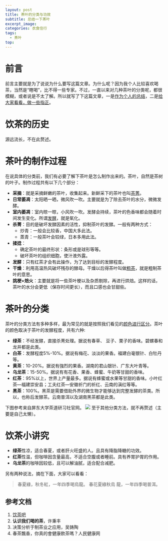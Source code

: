 ```yaml
---
layout: post
title: 茶叶的分类与功效
subtitle: 总结一下茶叶
excerpt_image: 
categories: 衣食住行
tags:
  - 茶叶
top:
---
```


# 前言

前言主要就是为了说说为什么要写这篇文章。为什么呢？因为我个人比较喜欢喝茶，当然是“瞎喝”，比不得一些专家。不过，一直以来对几种茶叶的分类呢，都很模糊，或者说是不太了解。所以就写了下这篇文章，一是<u>作为个人的总结</u>，二是<u>给大家看看，做一些指正</u>。

# 饮茶的历史

源远流长，不在此赘述。

# 茶叶的制作过程

在说具体的分类前，我们有必要了解下茶叶是怎么制作出来的。茶叶，自然是茶树的叶子。制作过程共有以下几个部分：

- **采摘**：就是采摘鲜嫩的茶叶，收集起来。新鲜采下的茶叶也叫<u>茶菁</u>。
- **日常萎凋**：太阳晒一晒，微风吹一吹。主要就是为了除去茶叶的水分，微微发酵。
- **室内萎凋**：室内晾一晾，小风吹一吹。发酵会持续，茶叶的色香味都会随着时间发生变化。所谓<u>发酵</u>，就是氧化。
- **杀菁**：目的是破坏发酵因素的活性，抑制茶叶的发酵。一般有两种方式：
	- 炒青：一般会比较香，中国大多此法。
	- 蒸青：一般茶叶会较绿，日本多用此法。
- **揉捻**：
	- 确定茶叶的最终形状：条形或是球形等等。
	- 破坏茶叶的组织细胞，使汁液外露。
- **发酵**：只有红茶才会有此操作，为了达到目标的发酵程度。
- **干燥**：利用高温热风破坏残存的酵母。干燥以后得茶叶叫做<u>粗茶</u>，就是粗制茶叶的意思。
- **挑梗+焙火**：主要就是将一些茶叶梗以及杂质剔除，再进行烘焙。这样的话，茶叶的水分会更低（保存时间更长），而且口感也会甘甜些。
# 茶叶的分类

茶叶的分类方法有多种多样，最为常见的就是按照我们看见的<u>颜色进行区分</u>。茶叶的颜色取决于茶叶的发酵程度，共有六种:

- **绿茶**：不经发酵，直接杀菁处理。据说有春草、 豆子、栗子的香味。碧螺春和龙井都是此类。
- **白茶**：发酵程度5%-10%。据说有梅花、淡淡的果香。福建白毫银针、白牡丹等。
- **黄茶**：10-20%。据说有強烈的果香。湖南的君山银针、广东大叶青等。
- **乌龙茶**：15-50%。据说有有花香、果香、蜂蜜、牛奶等甘甜的香味。
- **红茶**：95%以上，世界上产量最多。据说有蜂蜜或水果等甘甜的香味。小叶红茶—福建崇安县；工夫红茶—安徽祈门的祈红、云南的滇红等等。
- **黑茶**：100%。黑茶是需要借助外界的微生物才能够达到完整发酵的茶类。所以，也称后发酵茶。云南普洱以及湖南黑茶都是此类。

下图参考来自屏东大学茶道研习社官网。
![](https://u.cubeupload.com/AaronXu/727128506orig.png)
至于其他分类方法，就不再赘述（主要是自己太懒）。

# 饮茶小讲究

- **绿茶**性凉，适合春夏，或者肝火旺盛的人。且具有降脂降糖的功效。
- **红茶**性温，但咖啡因含量最高，不适合空腹或者睡前。具有养胃护胃的作用。
- **乌龙茶**的咖啡因较低，且可以解油腻，适合配合减肥。

另有两种说法，摘在下面，大家可以看看：
>春夏綠，秋冬紅，一年四季喝烏龍。
>春花夏綠秋烏 龍，一年四季喝普洱。


## 参考文档

1. [饮茶吧](https://www.yinchaba.com/chazhishi/1495.html)
2. **认识我们喝的茶**，许秉丰
3. 决策分析于制茶业之应用，吴铸陶 
4. 春茶飄香，你真的會健康飲茶嗎？人民健康网